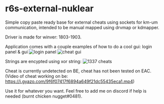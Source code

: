 # r6s-external-nuklear
Simple copy paste ready base for external cheats using sockets for km-um communication, intended to be manual mapped using drvmap or kdmapper.

Driver is made for winver: 1803-1903.

Application comes with a couple examples of how to do a cool gui: login panel & gui
![login panel](https://i.gyazo.com/d638a026986b0cfdb3a3142b84c4eda9.png)
![cheat gui](https://i.gyazo.com/aecea264cba5c72d05f25976a05ffb9a.png)

Strings are encypted using xor string:
![1337 cheats](https://i.gyazo.com/f0d8ccc0789cc55ab43837919e294487.png)

Cheat is currently undetected on BE, cheat has not been tested on EAC.
(Video of cheat working on be: https://i.gyazo.com/9f6f07417f6894a649f21dc55435eca1.mp4)

Use it for whatever you want. Feel free to add me on discord if help is needed (burnt chicken nugget#0481).
